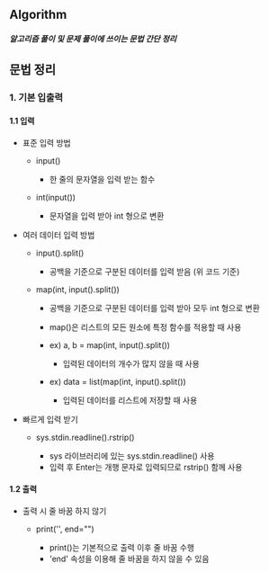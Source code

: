 ## Algorithm

##### 알고리즘 풀이 및 문제 풀이에 쓰이는 문법 간단 정리

## 문법 정리

### 1. 기본 입출력

#### 1.1 입력

- 표준 입력 방법
  - input()


    - 한 줄의 문자열을 입력 받는 함수
  - int(input())


    - 문자열을 입력 받아 int 형으로 변환


- 여러 데이터 입력 방법
  - input().split()


    - 공백을 기준으로 구분된 데이터를 입력 받음 (위 코드 기준)
  - map(int, input().split())


    - 공백을 기준으로 구분된 데이터를 입력 받아 모두 int 형으로 변환
    - map()은 리스트의 모든 원소에 특정 함수를 적용할 때 사용
    - ex) a, b = map(int, input().split())


      - 입력된 데이터의 개수가 많지 않을 때 사용
    - ex) data = list(map(int, input().split())


      - 입력된 데이터를 리스트에 저장할 때 사용


- 빠르게 입력 받기
  - sys.stdin.readline().rstrip()


    - sys 라이브러리에 있는 sys.stdin.readline() 사용
    - 입력 후 Enter는 개행 문자로 입력되므로 rstrip() 함께 사용

#### 1.2 출력

- 출력 시 줄 바꿈 하지 않기
  - print('', end="")


    - print()는 기본적으로 출력 이후 줄 바꿈 수행
    - 'end' 속성을 이용해 줄 바꿈을 하지 않을 수 있음
